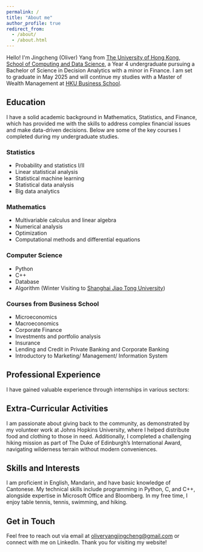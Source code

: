 ```yaml
---
permalink: /
title: "About me"
author_profile: true
redirect_from: 
  - /about/
  - /about.html
---
```


Hello! I'm Jingcheng \(Oliver\) Yang from [The University of Hong Kong, School of Computing and Data Science](https://www.cds.hku.hk/), a Year 4 undergraduate pursuing a Bachelor of Science in Decision Analytics with a minor in Finance. I am set to graduate in May 2025 and will continue my studies with a Master of Wealth Management at [HKU Business School](https://www.hkubs.hku.hk/).

## Education

I have a solid academic background in Mathematics, Statistics, and Finance, which has provided me with the skills to address complex financial issues and make data-driven decisions. Below are some of the key courses I completed during my undergraduate studies.

### Statistics
- Probability and statistics I/II
- Linear statistical analysis
- Statistical machine learning
- Statistical data analysis
- Big data analytics

### Mathematics
- Multivariable calculus and linear algebra
- Numerical analysis
- Optimization
- Computational methods and differential equations

### Computer Science
- Python
- C++
- Database
- Algorithm \(Winter Visiting to [Shanghai Jiao Tong University](https://en.sjtu.edu.cn/about)\)

### Courses from Business School
- Microeconomics
- Macroeconomics
- Corporate Finance
- Investments and portfolio analysis
- Insurance
- Lending and Credit in Private Banking and Corporate Banking
- Introductory to Marketing/ Management/ Information System




## Professional Experience

I have gained valuable experience through internships in various sectors:
## Extra-Curricular Activities

I am passionate about giving back to the community, as demonstrated by my volunteer work at Johns Hopkins University, where I helped distribute food and clothing to those in need. Additionally, I completed a challenging hiking mission as part of The Duke of Edinburgh’s International Award, navigating wilderness terrain without modern conveniences.

## Skills and Interests

I am proficient in English, Mandarin, and have basic knowledge of Cantonese. My technical skills include programming in Python, C, and C++, alongside expertise in Microsoft Office and Bloomberg. In my free time, I enjoy table tennis, tennis, swimming, and hiking.

## Get in Touch

Feel free to reach out via email at oliveryangjingcheng@gmail.com or connect with me on LinkedIn. Thank you for visiting my website!
